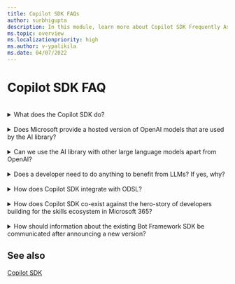 ```yaml
---
title: Copilot SDK FAQs
author: surbhigupta
description: In this module, learn more about Copilot SDK Frequently Asked Questions.
ms.topic: overview
ms.localizationpriority: high
ms.author: v-ypalikila
ms.date: 04/07/2022
---
```


# Copilot SDK FAQ

<br>
<details>
<summary>What does the Copilot SDK do?</summary>

Copilot SDK provides abstractions for you to build robust applications that utilize OpenAI large language model (LLM)s.
<br>
</details>
</br>

<details>
<summary>Does Microsoft provide a hosted version of OpenAI models that are used by the AI library?</summary>

No, you need to have your large language model (LLM)s, hosted in Azure OpenAI or elsewhere.
<br>
</details>
</br>

<details>
<summary>Can we use the AI library with other large language models apart from OpenAI?</summary>

Yes, it's possible to use Copilot SDK with other large language model (LLM)s.
<br>
</details>
</br>

<details>
<summary>Does a developer need to do anything to benefit from LLMs? If yes, why?</summary>

Yes, Copilot SDK provides abstractions to simplify utilization of large language model (LLM)s in conversational applications. However, you (developer) must tweak the prompts, topic filters, and actions depending upon your scenarios.
<br>
</details>
</br>

<details>
<summary>How does Copilot SDK integrate with ODSL?</summary>

The two are independent and can't be integrated.
<br>
</details>
</br>

<details>
<summary>How does Copilot SDK co-exist against the hero-story of developers building for the skills ecosystem in Microsoft 365?</summary>
</br>

Copilot SDK story is targeted towards Pro-developers and separate from the hero-story around skills ecosystem in Microsoft 365.
<br>
</details>
</br>

<details>
<summary>How should information about the existing Bot Framework SDK be communicated after announcing a new version?</summary>

Copilot SDK works alongside the existing Bot Framework SDK and isn't a replacement.
<br>
</details>

## See also

[Copilot SDK](teams-conversation-ai-overview.md)
